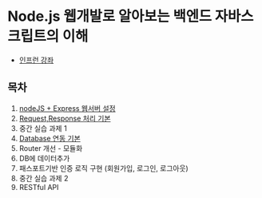 # Node.js 웹개발로 알아보는 백엔드 자바스크립트의 이해

- [인프런 강좌](https://www.inflearn.com/course/node-js-%EC%9B%B9%EA%B0%9C%EB%B0%9C)

## 목차

1. [nodeJS + Express 웹서버 설정](./1.section/section1.md)
2. [Request,Response 처리 기본](./2.section/section2.md)
3. 중간 실습 과제 1
4. [Database 연동 기본](./4.section/section4.md)
5. Router 개선 - 모듈화
6. DB에 데이터추가
7. 패스포트기반 인증 로직 구현 (회원가입, 로그인, 로그아웃)
8. 중간 실습 과제 2
9. RESTful API
